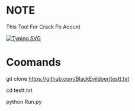 # NOTE
  This Tool For Crack Fb Acount

[![Typing SVG](https://readme-typing-svg.herokuapp.com?color=F70000&lines=Welcome+My+Github)](https://git.io/typing-svg)

# Coomands

  git clone https://github.com/BlackEvildoer/testt.txt

  cd testt.txt
 
  python Run.py

